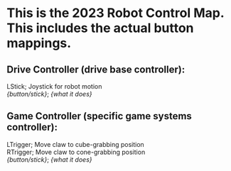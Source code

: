 This is the 2023 Robot Control Map. This includes the actual button mappings.
========
__Drive Controller (drive base controller):__
--------
LStick; Joystick for robot motion<br />
_{button/stick}_; _{what it does}_


__Game Controller (specific game systems controller):__
--------
LTrigger; Move claw to cube-grabbing position<br />
RTrigger; Move claw to cone-grabbing position<br />
_{button/stick}_; _{what it does}_
